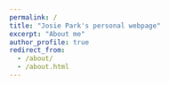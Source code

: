 ```yaml
---
permalink: /
title: "Josie Park's personal webpage"
excerpt: "About me"
author_profile: true
redirect_from: 
  - /about/
  - /about.html
---
```



